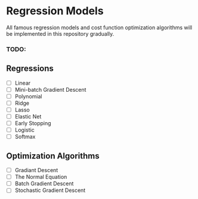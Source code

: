 # Regression Models
All famous regression models and cost function optimization algorithms will be implemented in this repository gradually.
### TODO:
## Regressions
- [ ] Linear
- [ ] Mini-batch Gradient Descent
- [ ] Polynomial
- [ ] Ridge
- [ ] Lasso
- [ ] Elastic Net
- [ ] Early Stopping 
- [ ] Logistic
- [ ] Softmax

## Optimization Algorithms
- [ ] Gradiant Descent
- [ ] The Normal Equation
- [ ] Batch Gradient Descent
- [ ] Stochastic Gradient Descent
